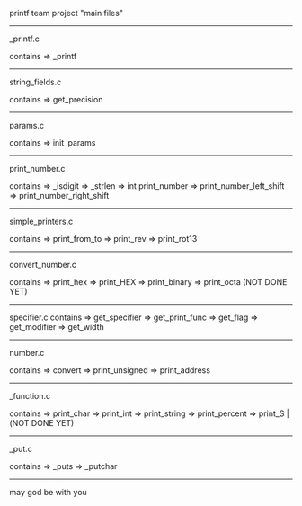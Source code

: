 printf team project
"main files"


---------------

_printf.c

contains =>   _printf

---------------

string_fields.c

contains => get_precision

---------------

params.c

contains => init_params

---------------

print_number.c

contains => _isdigit
	 => _strlen
	 => int print_number
	 => print_number_left_shift
	 => print_number_right_shift

---------------

simple_printers.c

contains => print_from_to
	 => print_rev
	 => print_rot13

---------------

convert_number.c

contains => print_hex
	 => print_HEX
	 => print_binary
	 => print_octa
(NOT DONE YET)

---------------

specifier.c
contains => get_specifier
	 => get_print_func
	 => get_flag
 	 => get_modifier
 	 => get_width

---------------

number.c

contains => convert
	 => print_unsigned
 	 => print_address

---------------

_function.c

contains => print_char
	 => print_int
         => print_string
         => print_percent
         => print_S
|(NOT DONE YET)

---------------

_put.c

contains => _puts
	 => _putchar

*********************************************
may god be with you
